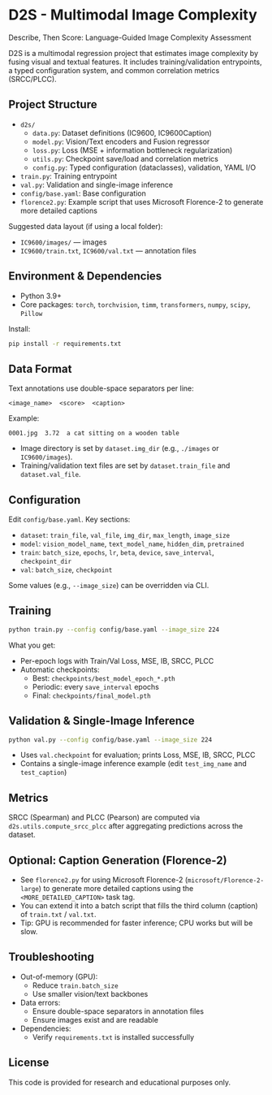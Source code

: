 # D2S - Multimodal Image Complexity

Describe, Then Score: Language-Guided Image Complexity Assessment

D2S is a multimodal regression project that estimates image complexity by fusing visual and textual features. It includes training/validation entrypoints, a typed configuration system, and common correlation metrics (SRCC/PLCC).

## Project Structure
- `d2s/`
  - `data.py`: Dataset definitions (IC9600, IC9600Caption)
  - `model.py`: Vision/Text encoders and Fusion regressor
  - `loss.py`: Loss (MSE + information bottleneck regularization)
  - `utils.py`: Checkpoint save/load and correlation metrics
  - `config.py`: Typed configuration (dataclasses), validation, YAML I/O
- `train.py`: Training entrypoint
- `val.py`: Validation and single-image inference
- `config/base.yaml`: Base configuration
- `florence2.py`: Example script that uses Microsoft Florence-2 to generate more detailed captions

Suggested data layout (if using a local folder):
- `IC9600/images/` — images
- `IC9600/train.txt`, `IC9600/val.txt` — annotation files

## Environment & Dependencies
- Python 3.9+
- Core packages: `torch`, `torchvision`, `timm`, `transformers`, `numpy`, `scipy`, `Pillow`

Install:
```bash
pip install -r requirements.txt
```

## Data Format
Text annotations use double-space separators per line:
```
<image_name>  <score>  <caption>
```
Example:
```
0001.jpg  3.72  a cat sitting on a wooden table
```
- Image directory is set by `dataset.img_dir` (e.g., `./images` or `IC9600/images`).
- Training/validation text files are set by `dataset.train_file` and `dataset.val_file`.

## Configuration
Edit `config/base.yaml`. Key sections:
- `dataset`: `train_file`, `val_file`, `img_dir`, `max_length`, `image_size`
- `model`: `vision_model_name`, `text_model_name`, `hidden_dim`, `pretrained`
- `train`: `batch_size`, `epochs`, `lr`, `beta`, `device`, `save_interval`, `checkpoint_dir`
- `val`: `batch_size`, `checkpoint`

Some values (e.g., `--image_size`) can be overridden via CLI.

## Training
```bash
python train.py --config config/base.yaml --image_size 224
```
What you get:
- Per-epoch logs with Train/Val Loss, MSE, IB, SRCC, PLCC
- Automatic checkpoints:
  - Best: `checkpoints/best_model_epoch_*.pth`
  - Periodic: every `save_interval` epochs
  - Final: `checkpoints/final_model.pth`

## Validation & Single-Image Inference
```bash
python val.py --config config/base.yaml --image_size 224
```
- Uses `val.checkpoint` for evaluation; prints Loss, MSE, IB, SRCC, PLCC
- Contains a single-image inference example (edit `test_img_name` and `test_caption`)

## Metrics
SRCC (Spearman) and PLCC (Pearson) are computed via `d2s.utils.compute_srcc_plcc` after aggregating predictions across the dataset.

## Optional: Caption Generation (Florence-2)
- See `florence2.py` for using Microsoft Florence-2 (`microsoft/Florence-2-large`) to generate more detailed captions using the `<MORE_DETAILED_CAPTION>` task tag.
- You can extend it into a batch script that fills the third column (caption) of `train.txt` / `val.txt`.
- Tip: GPU is recommended for faster inference; CPU works but will be slow.

## Troubleshooting
- Out-of-memory (GPU):
  - Reduce `train.batch_size`
  - Use smaller vision/text backbones
- Data errors:
  - Ensure double-space separators in annotation files
  - Ensure images exist and are readable
- Dependencies:
  - Verify `requirements.txt` is installed successfully

## License
This code is provided for research and educational purposes only.